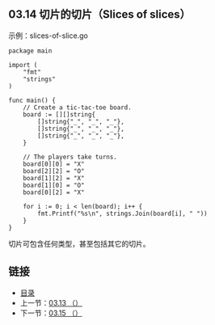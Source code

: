 ## 03.14 切片的切片（Slices of slices）

示例：slices-of-slice.go

    package main

    import (
    	"fmt"
    	"strings"
    )

    func main() {
    	// Create a tic-tac-toe board.
    	board := [][]string{
    		[]string{"_", "_", "_"},
    		[]string{"_", "_", "_"},
    		[]string{"_", "_", "_"},
    	}

    	// The players take turns.
    	board[0][0] = "X"
    	board[2][2] = "O"
    	board[1][2] = "X"
    	board[1][0] = "O"
    	board[0][2] = "X"

    	for i := 0; i < len(board); i++ {
    		fmt.Printf("%s\n", strings.Join(board[i], " "))
    	}
    }

切片可包含任何类型，甚至包括其它的切片。

## 链接
* [目录](https://github.com/alphaxlvii/go-zh/blob/master/tour/directory.md)
* 上一节：[03.13 （）](https://github.com/alphaxlvii/go-zh/blob/master/tour/03.13.md)
* 下一节：[03.15 （）](https://github.com/alphaxlvii/go-zh/blob/master/tour/03.15.md)
